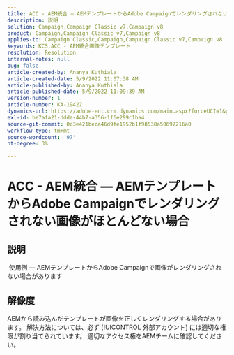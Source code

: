 ```yaml
---
title: ACC - AEM統合 — AEMテンプレートからAdobe Campaignでレンダリングされない画像がほとんどない場合
description: 説明
solution: Campaign,Campaign Classic v7,Campaign v8
product: Campaign,Campaign Classic v7,Campaign v8
applies-to: Campaign Classic,Campaign,Campaign Classic v7,Campaign v8
keywords: KCS,ACC - AEM統合画像テンプレート
resolution: Resolution
internal-notes: null
bug: false
article-created-by: Ananya Kuthiala
article-created-date: 5/9/2022 11:07:38 AM
article-published-by: Ananya Kuthiala
article-published-date: 5/9/2022 11:09:39 AM
version-number: 1
article-number: KA-19422
dynamics-url: https://adobe-ent.crm.dynamics.com/main.aspx?forceUCI=1&pagetype=entityrecord&etn=knowledgearticle&id=bbfc073a-88cf-ec11-a7b5-0022480a8e40
exl-id: be7afa21-ddda-44b7-a356-1f6e299c1ba4
source-git-commit: 0c3e421beca46d9fe1952b1f98538a50697216a0
workflow-type: tm+mt
source-wordcount: '97'
ht-degree: 3%

---
```


# ACC - AEM統合 — AEMテンプレートからAdobe Campaignでレンダリングされない画像がほとんどない場合

## 説明

 使用例 — AEMテンプレートからAdobe Campaignで画像がレンダリングされない場合があります

## 解像度


AEMから読み込んだテンプレートが画像を正しくレンダリングする場合があります。 解決方法については、必ず [!UICONTROL 外部アカウント] には適切な権限が割り当てられています。 適切なアクセス権をAEMチームに確認してください。
